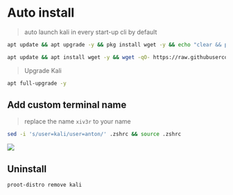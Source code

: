 # Auto install
> auto launch kali in every start-up
> cli by default
```sh
apt update && apt upgrade -y && pkg install wget -y && echo "clear && proot-distro login kali" >> $PREFIX/etc/bash.bashrc && wget -qO- https://raw.githubusercontent.com/xiv3r/proot-distro-kali/refs/heads/main/files/setup.sh | sh && proot-distro login kali
```
```sh
apt update && apt install wget -y && wget -qO- https://raw.githubusercontent.com/xiv3r/proot-distro-kali/refs/heads/main/zsh/zsh.sh | sh && source .zshrc
```
> Upgrade Kali
```sh
apt full-upgrade -y
```
## Add custom terminal name
> replace the name `xiv3r` to your name
```sh
sed -i 's/user=kali/user=anton/' .zshrc && source .zshrc
```

<img src="https://github.com/xiv3r/proot-distro-kali/blob/main/files/kalizshrc.png">

## Uninstall
```sh
proot-distro remove kali
```
